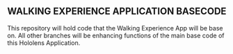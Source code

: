 ## WALKING EXPERIENCE APPLICATION BASECODE
This repository will hold code that the Walking Experience App will be base on.
All other branches will be enhancing functions of the main base code of this Hololens Application.
